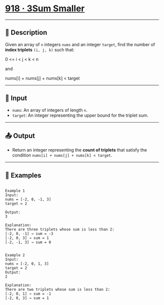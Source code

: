 # [918 · 3Sum Smaller](https://www.lintcode.com/problem/3sum-smaller/description)

---

## 📝 Description

Given an array of `n` integers `nums` and an integer `target`, find the number of **index triplets** `(i, j, k)` such that:

0 <= i < j < k < n

and

nums[i] + nums[j] + nums[k] < target

---

## 🧾 Input

- `nums`: An array of integers of length `n`.
- `target`: An integer representing the upper bound for the triplet sum.

---

## 📤 Output

- Return an integer representing the **count of triplets** that satisfy the condition `nums[i] + nums[j] + nums[k] < target`.

---

## 📘 Examples
```text

Example 1
Input:
nums = [-2, 0, -1, 3]
target = 2

Output:
3

Explanation:
There are three triplets whose sum is less than 2:
[-2, 0, -1] → sum = -3
[-2, 0, 3] → sum = 1
[-2, -1, 3] → sum = 0


Example 2
Input:
nums = [-2, 0, 1, 3]
target = 2
Output:
2

Explanation:
There are two triplets whose sum is less than 2:
[-2, 0, 1] → sum = -1
[-2, 0, 3] → sum = 1